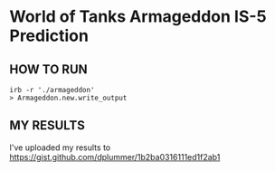 # World of Tanks Armageddon IS-5 Prediction

## HOW TO RUN

```
irb -r './armageddon'
> Armageddon.new.write_output
```

## MY RESULTS

I've uploaded my results to https://gist.github.com/dplummer/1b2ba0316111ed1f2ab1

